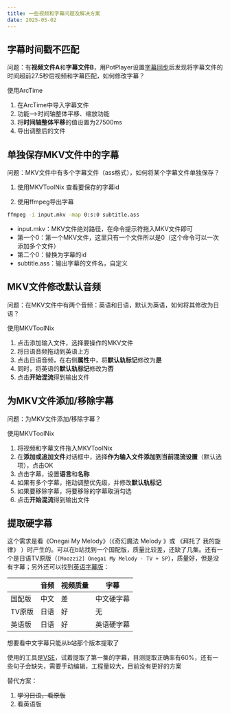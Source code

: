 ```yaml
---
title: 一些视频和字幕问题及解决方案
date: 2025-05-02
---
```


## 字幕时间戳不匹配
问题：有**视频文件A**和**字幕文件B**，用PotPlayer设置<u>字幕同步</u>后发现将字幕文件的时间超前27.5秒后视频和字幕匹配，如何修改字幕？

使用ArcTime

1. 在ArcTime中导入字幕文件
2. 功能-->时间轴整体平移、缩放功能
3. 将**时间轴整体平移**的值设置为27500ms
4. 导出调整后的文件

## 单独保存MKV文件中的字幕
问题：MKV文件中有多个字幕文件（ass格式），如何将某个字幕文件单独保存？

1. 使用MKVToolNix 查看要保存的字幕id

2. 使用ffmpeg导出字幕

```bash
ffmpeg -i input.mkv -map 0:s:0 subtitle.ass
```
- input.mkv：MKV文件绝对路径，在命令提示符拖入MKV文件即可
- 第一个0：第一个MKV文件，这里只有一个文件所以是0（这个命令可以一次添加多个文件）
- 第二个0：替换为字幕的id
- subtitle.ass：输出字幕的文件名，自定义

## MKV文件修改默认音频
问题：在MKV文件中有两个音频：英语和日语，默认为英语，如何将其修改为日语？

使用MKVToolNix

1. 点击添加输入文件，选择要操作的MKV文件
2. 将日语音频拖动到英语上方
3. 点击日语音频，在右侧**属性**中，将**默认轨标记**修改为**是**
4. 同时，将英语的**默认轨标记**修改为**否**
5. 点击**开始混流**得到输出文件

## 为MKV文件添加/移除字幕
问题：为MKV文件添加/移除字幕？

使用MKVToolNix

1. 将视频和字幕文件拖入MKVToolNix
2. 在**添加或追加文件**对话框中，选择**作为输入文件添加到当前混流设置**（默认选项），点击OK
3. 点击字幕，设置**语言**和**名称**
4. 如果有多个字幕，拖动调整优先级，并修改**默认轨标记**
5. 如果要移除字幕，将要移除的字幕取消勾选
6. 点击**开始混流**得到输出文件

## 提取硬字幕
这个需求是看《Onegai My Melody》（《奇幻魔法 Melody 》或 《拜托了 我的旋律》 ）时产生的。可以在b站找到一个国配版，质量比较差，还缺了几集。还有一个是日语TV原版（`[Moozzi2] Onegai My Melody - TV + SP`），质量好，但是没有字幕；另外还可以找到[英语字幕版](https://www.wcoanimesub.tv/anime/onegai-my-melody-english-subbed)：

|      | 音频  | 视频质量 | 字幕    |
| ---- | --- | ---- | ----- |
| 国配版  | 中文  | 差    | 中文硬字幕 |
| TV原版 | 日语  | 好    | 无     |
| 英语版  | 日语  | 好    | 英语硬字幕 |

想要看中文字幕只能从b站那个版本提取了

使用的工具是[VSE](https://github.com/YaoFANGUK/video-subtitle-extractor)，试着提取了第一集的字幕，目测提取正确率有60%，还有一些句子会缺失，需要手动编辑，工程量较大，目前没有更好的方案

替代方案：
1. ~~学习日语，看原版~~
2. 看英语版